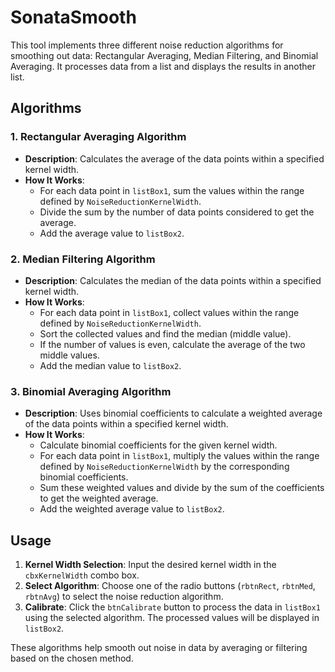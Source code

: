 # SonataSmooth
This tool implements three different noise reduction algorithms for smoothing out data: Rectangular Averaging, Median Filtering, and Binomial Averaging. It processes data from a list and displays the results in another list.

## Algorithms
### 1. Rectangular Averaging Algorithm
- **Description**: Calculates the average of the data points within a specified kernel width.
- **How It Works**:
  - For each data point in `listBox1`, sum the values within the range defined by `NoiseReductionKernelWidth`.
  - Divide the sum by the number of data points considered to get the average.
  - Add the average value to `listBox2`.

### 2. Median Filtering Algorithm
- **Description**: Calculates the median of the data points within a specified kernel width.
- **How It Works**:
  - For each data point in `listBox1`, collect values within the range defined by `NoiseReductionKernelWidth`.
  - Sort the collected values and find the median (middle value).
  - If the number of values is even, calculate the average of the two middle values.
  - Add the median value to `listBox2`.

### 3. Binomial Averaging Algorithm
- **Description**: Uses binomial coefficients to calculate a weighted average of the data points within a specified kernel width.
- **How It Works**:
  - Calculate binomial coefficients for the given kernel width.
  - For each data point in `listBox1`, multiply the values within the range defined by `NoiseReductionKernelWidth` by the corresponding binomial coefficients.
  - Sum these weighted values and divide by the sum of the coefficients to get the weighted average.
  - Add the weighted average value to `listBox2`.

## Usage
1. **Kernel Width Selection**: Input the desired kernel width in the `cbxKernelWidth` combo box.
2. **Select Algorithm**: Choose one of the radio buttons (`rbtnRect`, `rbtnMed`, `rbtnAvg`) to select the noise reduction algorithm.
3. **Calibrate**: Click the `btnCalibrate` button to process the data in `listBox1` using the selected algorithm. The processed values will be displayed in `listBox2`.

These algorithms help smooth out noise in data by averaging or filtering based on the chosen method.
